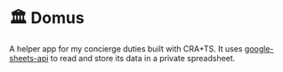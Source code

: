 # 🏛️ Domus

A helper app for my concierge duties built with CRA+TS. It uses [google-sheets-api](https://github.com/vbachev/google-sheets-api) to read and store its data in a private spreadsheet.
